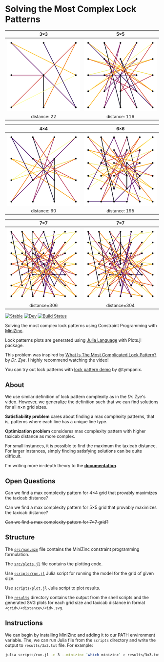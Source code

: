 # Solving the Most Complex Lock Patterns
3×3 | 5×5
:-:|:-:
![](plots/3x3/22/8827232152991697021.svg) | ![](plots/5x5/116/10911156195890606180.svg)
distance: 22 | distance: 116

4×4 | 6×6
:-:|:-:
![](plots/4x4/60/7406136358885409782.svg) | ![](plots/6x6/195/10936289823656114753.svg)
distance: 60 | distance: 195

7×7 | 7×7
:-: | :-:
![](plots/7x7/306/6525101948841144785.svg) | ![](plots/7x7/304/11862866912315233929.svg)
distance=306 | distance=304

[![Stable](https://img.shields.io/badge/docs-stable-blue.svg)](https://jaantollander.github.io/LockPatternComplexity.jl/stable)
[![Dev](https://img.shields.io/badge/docs-dev-blue.svg)](https://jaantollander.github.io/LockPatternComplexity.jl/dev)
[![Build Status](https://github.com/jaantollander/LockPatternComplexity.jl/workflows/CI/badge.svg)](https://github.com/jaantollander/LockPatternComplexity.jl/actions)

Solving the most complex lock patterns using Constraint Programming with [MiniZinc](https://www.minizinc.org/).

Lock patterns plots are generated using [Julia Language](https://julialang.org/) with Plots.jl package.

This problem was inspired by [What Is The Most Complicated Lock Pattern?](https://www.youtube.com/watch?v=PKjbBQ0PBCQ) by *Dr. Zye*. I highly recommend watching the video!

You can try out lock patterns with [lock pattern demo](https://tympanix.github.io/pattern-lock-js/) by @tympanix.


## About
We use similar definition of lock pattern complexity as in the *Dr. Zye*'s video. However, we generalize the definition such that we can find solutions for all n×n grid sizes.

**Satisfiability problem** cares about finding a max complexity patterns, that is, patterns where each line has a unique line type.

**Optimization problem** consideres max complexity pattern with higher taxicab distance as more complex.

For small instances, it is possible to find the maximum the taxicab distance. For larger instances, simply finding satisfying solutions can be quite difficult.

I'm writing more in-depth theory to the [**documentation**](https://jaantollander.github.io/LockPatternComplexity.jl/dev/).


## Open Questions
Can we find a max complexity pattern for 4×4 grid that provably maximizes the taxicab distance?

Can we find a max complexity pattern for 5×5 grid that provably maximizes the taxicab distance?

~~Can we find a max complexity pattern for 7×7 grid?~~

<!-- We can generalize the definition of pattern complexity as maximizing the number of line types used in the pattern as primary objective and maximizing the taxicab distance as secondary objective. In the generalized definition, every grid size would have solutions. Also, it would preserve the max complexity patterns. -->

<!-- A question that arises from the generalized definition is whether all grids have a generalized complexity pattern such that each line has a unique type. -->


## Structure
The [`src/nxn.mzn`](./src/nxn.mzn) file contains the MiniZinc constraint programming formulation.

The [`src/plots.jl`](./src/plots.jl) file contains the plotting code.

Use [`scripts/run.jl`](./scripts/run.jl) Julia script for running the model for the grid of given size.

Use [`scripts/plot.jl`](./scripts/plot.jl) Julia script to plot results.

The [`results`](./results/) directory contains the output from the shell scripts and the generated SVG plots for each grid size and taxicab distance in format `<grid>/<distance>/<id>.svg`.


## Instructions
We can begin by installing MiniZinc and adding it to our PATH environment variable. The, we can run Julia file from the `scripts` directory and write the output to `results/3x3.txt` file. For example:

```bash
julia scripts/run.jl -n 3 --minizinc `which minizinc` > results/3x3.txt
```
